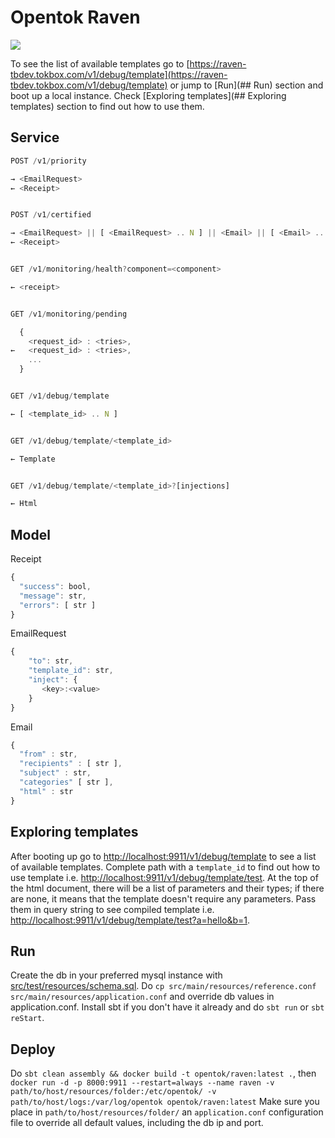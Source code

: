 # Opentok Raven
![](http://orig01.deviantart.net/11fe/f/2010/217/7/8/giant_raven_flying_by_furansu.gif)

To see the list of available templates go to [https://raven-tbdev.tokbox.com/v1/debug/template](https://raven-tbdev.tokbox.com/v1/debug/template) or
jump to [Run](## Run) section and boot up a local instance. Check [Exploring templates](## Exploring templates) section to find out how to use them.

## Service

```javascript
POST /v1/priority

→ <EmailRequest>
← <Receipt>


POST /v1/certified

→ <EmailRequest> || [ <EmailRequest> .. N ] || <Email> || [ <Email> .. N ]
← <Receipt>


GET /v1/monitoring/health?component=<component>

← <receipt>


GET /v1/monitoring/pending

  {
    <request_id> : <tries>,
←   <request_id> : <tries>,
    ...
  }


GET /v1/debug/template

← [ <template_id> .. N ]


GET /v1/debug/template/<template_id>

← Template


GET /v1/debug/template/<template_id>?[injections]

← Html
```

## Model

Receipt
```javascript
{
  "success": bool,
  "message": str,
  "errors": [ str ]
}
```

EmailRequest
```javascript
{
    "to": str,
    "template_id": str,
    "inject": {
       <key>:<value>
    }
}
```

Email
```javascript
{
  "from" : str,
  "recipients" : [ str ],
  "subject" : str,
  "categories" [ str ],
  "html" : str
}
```

## Exploring templates
After booting up go to [http://localhost:9911/v1/debug/template](http://localhost:9911/v1/debug/template) to see a list of available templates. Complete path with a `template_id` to find out how to use template i.e. [http://localhost:9911/v1/debug/template/test](http://localhost:9911/v1/debug/template/test). At the top of the html document, there will be a list of parameters and their types; if there are none, it means that the template doesn't require any parameters. Pass them in query string to see compiled template i.e. [http://localhost:9911/v1/debug/template/test?a=hello&b=1](http://localhost:9911/v1/debug/template/test?a=hello&b=1).

## Run
Create the db in your preferred mysql instance with [src/test/resources/schema.sql](schema.sql). Do `cp src/main/resources/reference.conf src/main/resources/application.conf` and override db values in application.conf. Install sbt if you don't have it already and do `sbt run` or `sbt reStart`.

## Deploy
Do ` sbt clean assembly && docker build -t opentok/raven:latest . `, then `docker run -d -p 8000:9911 --restart=always --name raven -v path/to/host/resources/folder:/etc/opentok/ -v path/to/host/logs:/var/log/opentok opentok/raven:latest`
Make sure you place in `path/to/host/resources/folder/` an `application.conf` configuration file to override all default values, including the db ip and port.
